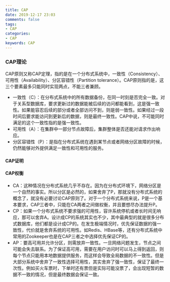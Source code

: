 ```yaml
---
title: CAP
date: 2019-12-17 23:03
comments: false
tags: 
- CAP
categories: 
- CAP
keywords: CAP
---
```


### CAP理论

CAP原则又称CAP定理，指的是在一个分布式系统中，一致性（Consistency）、可用性（Availability）、分区容错性（Partition tolerance）。CAP原则指的是，这三个要素最多只能同时实现两点，不能三者兼顾。

- 一致性（C）：在分布式系统中的所有数据备份，在同一时刻是否完全一致。对于关系型数据库，要求更新过的数据能被后续的访问都能看到，这是强一致性。如果能容忍后续的部分或者全部访问不到，则是弱一致性。如果经过一段时间后要求能访问到更新后的数据，则是最终一致性。CAP中说，不可能同时满足的这个一致性指的是强一致性。
- 可用性（A）：在集群中一部分节点故障后，集群整体是否还能对请求作出响应。
- 分区容错性（P）：是指在分布式系统在遇到某节点或者网络分区故障的时候，仍然能够对外提供满足一致性和可用性的服务。

#### CAP证明

#### CAP权衡

- CA：这种情况在分布式系统几乎不存在。因为在分布式环境下，网络分区是一个自然的事实。所以分区是必然的，如果舍弃了P，那就没有分布式系统的概念了，就没有必要讨论CAP原则了。对于一个分布式系统来说，P是一个基本要求，CAP三者中，只能在CA两者之间做权衡，并且要想尽办法提升P。
- CP：如果一个分布式系统不要求强的可用性，容许系统停机或者长时间无响应，那可以舍弃A。设计成CP的系统其实也不少，其中最典型的就是很多分布式数据库，他们都是设计成CP的。在发生极端情况时，优先保证数据的强一致性，代价就是舍弃系统的可用性。如Redis、HBase等，还有分布式系统中常用的Zookeeper也是在CAP三者之中选择优先保证CP的。
- AP：要高可用并允许分区，则需放弃一致性。一旦网络问题发生，节点之间可能会失去联系。为了保证高可用，需要在用户访问时可以马上得到返回，则每个节点只能用本地数据提供服务，而这样会导致全局数据的不一致性。但是大部分系统中舍弃了一致性选择可用性，其实舍弃了强一致性，保证了最终一次性。例如买火车票时，下单时还有票但是实际可能没票了，会出现短暂的数据不一致的情况，但是最终数据会保证一致。
